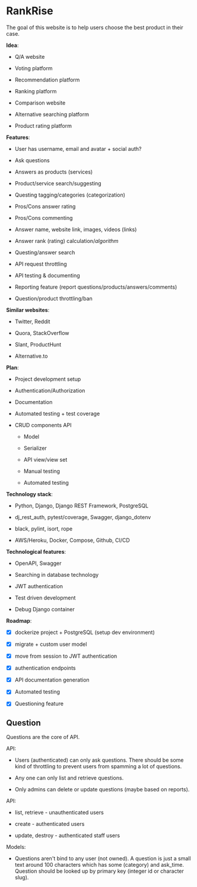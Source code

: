 # RankRise

The goal of this website is to help users choose the best product in their case.

**Idea**:

- Q/A website

- Voting platform

- Recommendation platform

- Ranking platform

- Comparison website

- Alternative searching platform

- Product rating platform

**Features**:

- User has username, email and avatar + social auth?

- Ask questions

- Answers as products (services)

- Product/service search/suggesting

- Questing tagging/categories (categorization)

- Pros/Cons answer rating

- Pros/Cons commenting

- Answer name, website link, images, videos (links)

- Answer rank (rating) calculation/*algorithm*

- Questing/answer search

- API request throttling

- API testing & documenting

- Reporting feature (report questions/products/answers/comments)

- Question/product throttling/ban

**Similar websites**:

- Twitter, Reddit

- Quora, StackOverflow

- Slant, ProductHunt

- Alternative.to

**Plan**:

- Project development setup

- Authentication/Authorization

- Documentation

- Automated testing + test coverage

- CRUD components API
  
  - Model
  
  - Serializer
  
  - API view/view set
  
  - Manual testing
  
  - Automated testing

**Technology stack**:

- Python, Django, Django REST Framework, PostgreSQL

- dj_rest_auth, pytest/coverage, Swagger, django_dotenv

- black, pylint, isort, rope

- AWS/Heroku, Docker, Compose, Github, CI/CD

**Technological features**:

- OpenAPI, Swagger

- Searching in database technology

- JWT authentication

- Test driven development

- Debug Django container

**Roadmap**:

- [x] dockerize project + PostgreSQL (setup dev environment)

- [x] migrate + custom user model

- [x] move from session to JWT authentication

- [x] authentication endpoints

- [x] API documentation generation

- [x] Automated testing

- [x] Questioning feature

## Question

Questions are the core of API.

API:

- Users (authenticated) can only ask questions. There should be some kind of throttling to prevent users from spamming a lot of questions. 

- Any one can only list and retrieve questions.

- Only admins can delete or update questions (maybe based on reports).

API:

- list, retrieve - unauthenticated users

- create - authenticated users

- update, destroy - authenticated staff users

Models:

- Questions aren't bind to any user (not owned). A question is just a small text around 100 characters which has some (category) and ask_time. Question should be looked up by primary key (integer id or character slug).